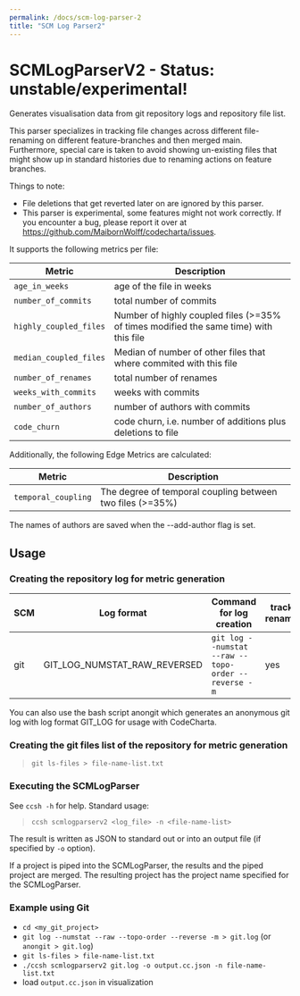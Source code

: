 ```yaml
---
permalink: /docs/scm-log-parser-2
title: "SCM Log Parser2"
---
```


# SCMLogParserV2 - Status: unstable/experimental!

Generates visualisation data from git repository logs and repository file list.

This parser specializes in tracking file changes across different file-renaming on different feature-branches and then merged main.
Furthermore, special care is taken to avoid showing un-existing files that might show up in standard histories due to renaming actions on feature branches.

Things to note:

-   File deletions that get reverted later on are ignored by this parser.
-   This parser is experimental, some features might not work correctly. If you encounter a bug, please report it over at https://github.com/MaibornWolff/codecharta/issues.

It supports the following metrics per file:

| Metric                 | Description                                                                           |
| ---------------------- | ------------------------------------------------------------------------------------- |
| `age_in_weeks`         | age of the file in weeks                                                              |
| `number_of_commits`    | total number of commits                                                               |
| `highly_coupled_files` | Number of highly coupled files (>=35% of times modified the same time) with this file |
| `median_coupled_files` | Median of number of other files that where commited with this file                    |
| `number_of_renames`    | total number of renames                                                               |
| `weeks_with_commits`   | weeks with commits                                                                    |
| `number_of_authors`    | number of authors with commits                                                        |
| `code_churn`           | code churn, i.e. number of additions plus deletions to file                           |

Additionally, the following Edge Metrics are calculated:

| Metric              | Description                                               |
| ------------------- | --------------------------------------------------------- |
| `temporal_coupling` | The degree of temporal coupling between two files (>=35%) |

The names of authors are saved when the --add-author flag is set.

## Usage

### Creating the repository log for metric generation

| SCM | Log format                   | Command for log creation                            | tracks renames | ignores deleted files | supports code churn |
| --- | ---------------------------- | --------------------------------------------------- | -------------- | --------------------- | ------------------- |
| git | GIT_LOG_NUMSTAT_RAW_REVERSED | `git log --numstat --raw --topo-order --reverse -m` | yes            | yes                   | yes                 |

You can also use the bash script anongit which generates an anonymous git log with log format GIT_LOG for usage with CodeCharta.

### Creating the git files list of the repository for metric generation

> `git ls-files > file-name-list.txt`

### Executing the SCMLogParser

See `ccsh -h` for help. Standard usage:

> `ccsh scmlogparserv2 <log_file> -n <file-name-list>`

The result is written as JSON to standard out or into an output file (if specified by `-o` option).

If a project is piped into the SCMLogParser, the results and the piped project are merged.
The resulting project has the project name specified for the SCMLogParser.

### Example using Git

-   `cd <my_git_project>`
-   `git log --numstat --raw --topo-order --reverse -m > git.log` (or `anongit > git.log`)
-   `git ls-files > file-name-list.txt`
-   `./ccsh scmlogparserv2 git.log -o output.cc.json -n file-name-list.txt`
-   load `output.cc.json` in visualization
